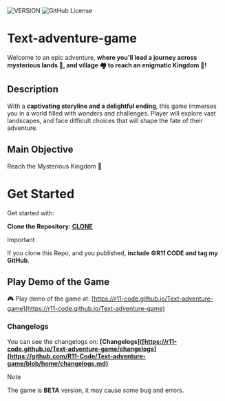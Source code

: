 ![VERSION](https://img.shields.io/badge/Version-v1.1b_BETA-orange?style=flat-square&labelColor=white)
![GitHub License](https://img.shields.io/github/license/R11-Code/Text-adventure-game?style=flat-square)

# Text-adventure-game
Welcome to an epic adventure, **where you'll lead a journey across mysterious lands 🌲, and village 🏘️ to reach an enigmatic Kingdom 🏰!**

## Description
With a **captivating storyline and a delightful ending**, this game immerses you in a world filled with wonders and challenges. Player will explore vast landscapes, and face difficult choices that will shape the fate of their adventure.

## Main Objective
Reach the Mysterious Kingdom 🏰

# Get Started
Get started with:

__Clone the Repository: [CLONE](https://github.com/R11-Code/Text-adventure-game.git)__
> [!IMPORTANT]
> If you clone this Repo, and you published, __include ©R11 CODE and tag my GitHub__.

## Play Demo of the Game
🎮 Play demo of the game at: [https://r11-code.github.io/Text-adventure-game](https://r11-code.github.io/Text-adventure-game)

### Changelogs
You can see the changelogs on: **[Changelogs]([https://r11-code.github.io/Text-adventure-game/changelogs](https://github.com/R11-Code/Text-adventure-game/blob/home/changelogs.md)**

> [!NOTE]
> The game is __BETA__ version, it may cause some bug and errors.
